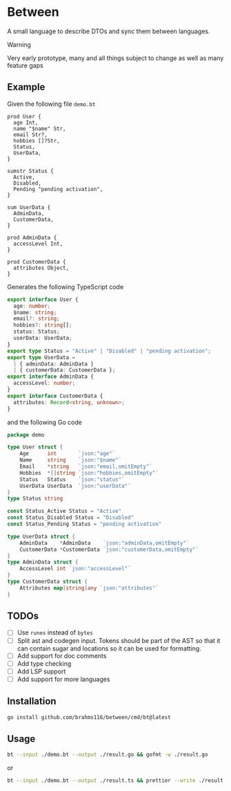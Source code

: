 # Between

A small language to describe DTOs and sync them between languages.

> [!WARNING]  
> Very early prototype, many and all things subject to change as well as many feature gaps

## Example

Given the following file `demo.bt`

```bt
prod User {
  age Int,
  name "$name" Str,
  email Str?,
  hobbies []?Str,
  Status,
  UserData,
}

sumstr Status {
  Active,
  Disabled,
  Pending "pending activation",
}

sum UserData {
  AdminData,
  CustomerData,
}

prod AdminData {
  accessLevel Int,
}

prod CustomerData {
  attributes Object,
}
```

Generates the following TypeScript code

```ts
export interface User {
  age: number;
  $name: string;
  email?: string;
  hobbies?: string[];
  status: Status;
  userData: UserData;
}
export type Status = "Active" | "Disabled" | "pending activation";
export type UserData =
  | { adminData: AdminData }
  | { customerData: CustomerData };
export interface AdminData {
  accessLevel: number;
}
export interface CustomerData {
  attributes: Record<string, unknown>;
}
```

and the following Go code

```go
package demo

type User struct {
	Age      int       `json:"age"`
	Name     string    `json:"$name"`
	Email    *string   `json:"email,omitEmpty"`
	Hobbies  *[]string `json:"hobbies,omitEmpty"`
	Status   Status    `json:"status"`
	UserData UserData  `json:"userData"`
}
type Status string

const Status_Active Status = "Active"
const Status_Disabled Status = "Disabled"
const Status_Pending Status = "pending activation"

type UserData struct {
	AdminData    *AdminData    `json:"adminData,omitEmpty"`
	CustomerData *CustomerData `json:"customerData,omitEmpty"`
}
type AdminData struct {
	AccessLevel int `json:"accessLevel"`
}
type CustomerData struct {
	Attributes map[string]any `json:"attributes"`
}
```

## TODOs

- [ ] Use `runes` instead of `bytes`
- [ ] Split ast and codegen input. Tokens should be part of the AST so that it can contain sugar and locations so it can be used for formatting.
- [ ] Add support for doc comments
- [ ] Add type checking
- [ ] Add LSP support
- [ ] Add support for more languages

## Installation

```sh
go install github.com/brahms116/between/cmd/bt@latest
```

## Usage

```sh
bt --input ./demo.bt --output ./result.go && gofmt -w ./result.go
```

or

```sh
bt --input ./demo.bt --output ./result.ts && prettier --write ./result.ts
``` 
